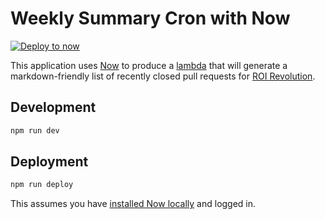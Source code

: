 # Weekly Summary Cron with Now

[![Deploy to now](https://deploy.now.sh/static/button.svg)](https://deploy.now.sh/?repo=https://github.com/tmr08c/weekly-sumary-cron-with-now&env=GITHUB_AUTH_TOKEN)

This application uses [Now](https://zeit.co) to produce a [lambda](https://zeit.co/docs/v2/deployments/concepts/lambdas) that will generate a markdown-friendly list of recently closed pull requests for [ROI Revolution](https://github.com/roirevolution/).

## Development

```bash
npm run dev
```

## Deployment

```bash
npm run deploy
```

This assumes you have [installed Now locally](https://zeit.co/docs/v2/getting-started/installation/) and logged in.
